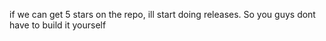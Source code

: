 if we can get 5 stars on the repo, ill start doing releases. So you guys dont have to build it yourself

